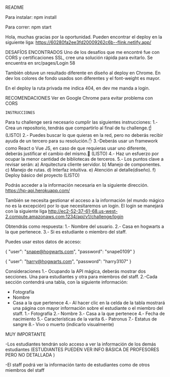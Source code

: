 README

Para instalar:
npm install

Para correr:
npm start 


Hola, muchas gracias por la oportunidad. Pueden encontrar el deploy en la siguiente liga:
 https://60280fa2ee3fd20009262c6b--flink.netlify.app/

DESAFÍOS ENCONTRADOS
Uno de los desafíos que me encontré fue con CORS y certificaciones SSL, cree una solución rápida para evitarlo. 
Se encuentra en src/pages/Login 58

También obtuve un resultado diferente en diseño al deploy en Chrome. En dev los colores de fondo usados son diferentes
 y el font-weight es mayor. 

 En el deploy la ruta privada me indica 404, en dev me manda a login. 


RECOMENDACIONES
Ver en Google Chrome para evitar problema con CORS 


    INSTRUCCIONES


Para tu challenge será necesario cumplir las siguientes instrucciones:
1.- Crea un repositorio, tendrás que compartirlo al final de tu challenge.☝ (LISTO)
2.- Puedes buscar lo que quieras en la red, pero no deberás recibir ayuda de un tercero para su resolución.✋
3.-Deberás usar un framework como React o Vue JS, en caso de que requieras usar uno diferente, deberás justificar el cambio del mismo.👀 (LISTO)
4.- Haz un esfuerzo por ocupar la menor cantidad de bibliotecas de terceros.
5.- Los puntos clave a revisar serán:
a) Arquitectura cliente servidor.
b) Manejo de componentes.
c) Manejo de rutas.
d) Interfaz intuitiva.
e) Atención al detalle(diseño). 
f) Deploy básico del proyecto (LISTO)

Podrás acceder a la información necesaria en la siguiente dirección.
https://hp-api.herokuapp.com/

También se necesita gestionar el acceso a la información (el mundo mágico no es la excepción) por lo que necesitaremos un login.
El login se manejará con la siguiente liga http://ec2-52-37-61-68.us-west-2.compute.amazonaws.com:1234/api/v1/challenge/login

Obtendrás como respuesta:
1.- Nombre del usuario.
2.- Casa en hogwarts a la que pertenece.
3.- Si es estudiante o miembro del staff.


Puedes usar estos datos de acceso:

{
"user": "snape@hogwarts.com",
"password": "snape0109"
}

{
"user": "harry@hogwarts.com",
"password": "harry3107"
}


Consideraciones
1.- Ocupando la API mágica, deberás mostrar dos secciones. Una para estudiantes y otra para miembros del staff.
2.-Cada sección contendrá una tabla, con la siguiente información:
- Fotografía
- Nombre
- Casa a la que pertenece
4.- Al hacer clic en la celda de la tabla mostrará una página con mayor información sobre el estudiante o el miembro del staff.
1.- Fotografía
2.- Nombre
3.- Casa a la que pertenece
4.- Fecha de nacimiento
5.- Características de la varita
6.- Patronus
7.- Estatus de sangre
8.- Vivo o muerto (indicarlo visualmente)

MUY IMPORTANTE

-Los estudiantes tendrán solo acceso a ver la información de los demás estudiantes (ESTUDIANTES PUEDEN VER INFO BÁSICA DE PROFESORES PERO NO DETALLADA )

-El staff podrá ver la información tanto de estudiantes como de otros miembros del staff




